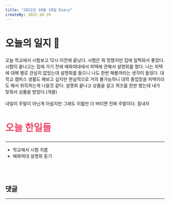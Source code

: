 ```yaml
---
title: "2022년 10월 19일 Diary"
createBy: 2022-10-19
---
```



##  <h2 style="font-size: 30px">오늘의 일지 🎪</h2>
오늘 학교에서 시험보고 12시 이전에 끝났다. 시험은 뭐 망했지만 집에 일찍와서 좋았다. 시험이 끝나고는 집에 가기 전에 배화여대에서 피텍에 관해서 설명회를 했다. 나는 피텍에 대해 별로 관심히 없었는데 설명회를 들으니 나도 한번 해볼까라는 생각이 들었다. 대학교 캠퍼스 생활도 해보고 싶지만 현실적으로 거의 불가능하니 대학 졸업장을 피텍이라도 해서 취득하는게 나을것 같다. 설명회 끝나고 상품을 걸고 퀴즈를 한판 했는데 내가 맞춰서 상품을 받았다.(개꿀)
<br>
<br>
내일이 주말이 아닌게 아쉽지만 그래도 이틀만 더 버티면 진짜 주말이다. 힘내자



## <h2 style="color: #ee4867; font-size: 30px">오늘 한일들</h2>
--- 
- 학교에서 시험 치름
- 배화여대 설명회 듣기

<br>
<br>

## 댓글
---
<br>

<Comment />
